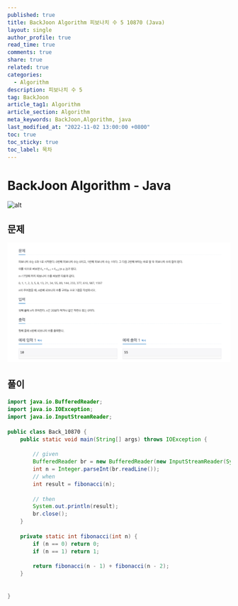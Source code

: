 ```yaml
---
published: true
title: BackJoon Algorithm 피보나치 수 5 10870 (Java)
layout: single
author_profile: true
read_time: true
comments: true
share: true
related: true
categories:
  - Algorithm
description: 피보나치 수 5
tag: BackJoon
article_tag1: Algorithm
article_section: Algorithm
meta_keywords: BackJoon,Algorithm, java
last_modified_at: "2022-11-02 13:00:00 +0800"
toc: true
toc_sticky: true
toc_label: 목차
---
```


# BackJoon Algorithm - Java

![alt](https://d2gd6pc034wcta.cloudfront.net/images/logo@2x.png)

## 문제

![alt](/assets/images/post/Algorithm/10870.png)

## 풀이

```java
import java.io.BufferedReader;
import java.io.IOException;
import java.io.InputStreamReader;

public class Back_10870 {
    public static void main(String[] args) throws IOException {

        // given
        BufferedReader br = new BufferedReader(new InputStreamReader(System.in));
        int n = Integer.parseInt(br.readLine());
        // when
        int result = fibonacci(n);

        // then
        System.out.println(result);
        br.close();
    }

    private static int fibonacci(int n) {
        if (n == 0) return 0;
        if (n == 1) return 1;

        return fibonacci(n - 1) + fibonacci(n - 2);
    }


}
```
